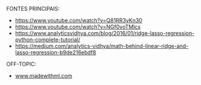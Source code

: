 FONTES PRINCIPAIS:
- https://www.youtube.com/watch?v=Q81RR3yKn30
- https://www.youtube.com/watch?v=NGf0voTMlcs
- https://www.analyticsvidhya.com/blog/2016/01/ridge-lasso-regression-python-complete-tutorial/
- https://medium.com/analytics-vidhya/math-behind-linear-ridge-and-lasso-regression-b9de216ebdf8

OFF-TOPIC:
- www.madewithml.com
